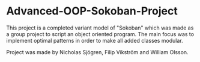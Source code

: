 # Advanced-OOP-Sokoban-Project
This project is a completed variant model of "Sokoban" which was made as a group project to script an object oriented program. 
The main focus was to implement optimal patterns in order to make all added classes modular.

Project was made by Nicholas Sjögren, Filip Vikström and William Olsson.
